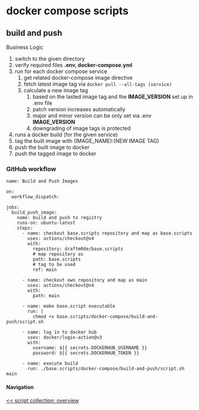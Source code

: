 # docker compose scripts

## build and push

Business Logic
1. switch to the given directory
2. verify required files **.env, docker-compose.yml**
2. run for each docker compose service
   1. get related docker-compose image directive
   2. fetch latest image tag via `docker pull --all-tags (service)`
   3. calculate a new image tag
      1. based on the lasted image tag and the **IMAGE_VERSION** set up in .env file
      2. patch version increases automatically
      3. major and minor version can be only set via .env **IMAGE_VERSION**
      4. downgrading of image tags is protected
  4. runs a docker build (for the given service)
  5. tag the built image with (IMAGE_NAME):(NEW IMAGE TAG)
  6. push the built image to docker
  7. push the tagged image to docker 
 
### GitHub workflow
```
name: Build and Push Images

on:
  workflow_dispatch:

jobs:
  build_push_image:
    name: build and push to registry
    runs-on: ubuntu-latest
    steps:
      - name: checkout base.scripts repository and map as base.scripts
        uses: actions/checkout@v4
        with:
          repository: draftm0de/base.scripts
          # map repository as
          path: base.scripts
          # tag to be used
          ref: main

      - name: checkout own repository and map as main
        uses: actions/checkout@v4
        with:
          path: main

      - name: make base.script executable
        run: |
          chmod +x base.scripts/docker-compose/build-and-push/script.sh

      - name: log in to docker hub
        uses: docker/login-action@v3
        with:
          username: ${{ secrets.DOCKERHUB_USERNAME }}
          password: ${{ secrets.DOCKERHUB_TOKEN }}

      - name: execute build
        run: ./base.scripts/docker-compose/build-and-push/script.sh main
```


#### Navigation
[<< script collection: overview](../README.md)